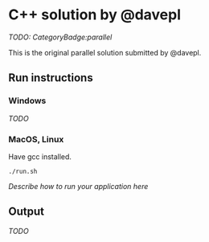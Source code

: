 # C++ solution by @davepl

*TODO: CategoryBadge:parallel*

This is the original parallel solution submitted by @davepl.

## Run instructions

### Windows

*TODO*

### MacOS, Linux

Have gcc installed.

```
./run.sh
```

*Describe how to run your application here*

## Output

*TODO*

